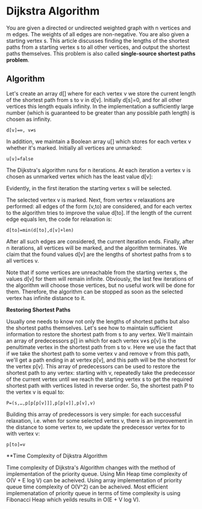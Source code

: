 # Dijkstra Algorithm

You are given a directed or undirected weighted graph with n vertices and m edges. The weights of all edges are non-negative. You are also given a starting vertex s. This article discusses finding the lengths of the shortest paths from a starting vertex s to all other vertices, and output the shortest paths themselves.
This problem is also called **single-source shortest paths problem**.

## Algorithm
Let's create an array d[] where for each vertex v we store the current length of the shortest path from s to v in d[v]. Initially d[s]=0, and for all other vertices this length equals infinity. In the implementation a sufficiently large number (which is guaranteed to be greater than any possible path length) is chosen as infinity.

```
d[v]=∞, v≠s
```
In addition, we maintain a Boolean array u[] which stores for each vertex v whether it's marked. Initially all vertices are unmarked:
```
u[v]=false
```
The Dijkstra's algorithm runs for n iterations. At each iteration a vertex v is chosen as unmarked vertex which has the least value d[v]:

Evidently, in the first iteration the starting vertex s will be selected.

The selected vertex v is marked. Next, from vertex v relaxations are performed: all edges of the form (v,to) are considered, and for each vertex to the algorithm tries to improve the value d[to]. If the length of the current edge equals len, the code for relaxation is:
```
d[to]=min(d[to],d[v]+len)
```
After all such edges are considered, the current iteration ends. Finally, after n iterations, all vertices will be marked, and the algorithm terminates. We claim that the found values d[v] are the lengths of shortest paths from s to all vertices v.

Note that if some vertices are unreachable from the starting vertex s, the values d[v] for them will remain infinite. Obviously, the last few iterations of the algorithm will choose those vertices, but no useful work will be done for them. Therefore, the algorithm can be stopped as soon as the selected vertex has infinite distance to it.

**Restoring Shortest Paths**

Usually one needs to know not only the lengths of shortest paths but also the shortest paths themselves. Let's see how to maintain sufficient information to restore the shortest path from s to any vertex. We'll maintain an array of predecessors p[] in which for each vertex v≠s p[v] is the penultimate vertex in the shortest path from s to v. Here we use the fact that if we take the shortest path to some vertex v and remove v from this path, we'll get a path ending in at vertex p[v], and this path will be the shortest for the vertex p[v]. This array of predecessors can be used to restore the shortest path to any vertex: starting with v, repeatedly take the predecessor of the current vertex until we reach the starting vertex s to get the required shortest path with vertices listed in reverse order. So, the shortest path P to the vertex v is equal to:

```
P=(s,…,p[p[p[v]]],p[p[v]],p[v],v)
```
Building this array of predecessors is very simple: for each successful relaxation, i.e. when for some selected vertex v, there is an improvement in the distance to some vertex to, we update the predecessor vertex for to with vertex v:

```
p[to]=v
``` 
**Time Complexity of Dijkstra Algorithm

Time complexity of Dijkstra's Algorithm changes with the method of implementation of the priority queue. Using Min Heap time complexity of O(V + E log V) can be acheived. Using array implementation of priority queue time complexity of O(V^2) can be acheived. Most efficient implemenatation of priority queue in terms of time complexity is using Fibonacci Heap which yeilds results in O(E + V log V).
